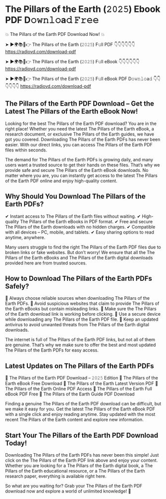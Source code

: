 # The Pillars of the Earth (𝟸𝟶𝟸𝟻) Ebook PDF D𝚘𝚠𝚗𝚕𝚘a𝚍 𝙵𝚛𝚎𝚎

💥 The Pillars of the Earth PDF Download Now! 💥

➤ ►🌍📚📱👉 The Pillars of the Earth (𝟸𝟶𝟸𝟻) F𝚞ll PDF 👇👇👇👇👇👇
https://radiovd.com/download-pdf

➤ ►🌍📚📱👉 The Pillars of the Earth (𝟸𝟶𝟸𝟻) F𝚞ll eBook 👇👇👇👇👇👇
https://radiovd.com/download-pdf

➤ ►🌍📚📱👉 The Pillars of the Earth (𝟸𝟶𝟸𝟻) F𝚞ll eBook PDF D𝚘𝚠𝚗𝚕𝚘a𝚍 👇👇👇👇👇👇
https://radiovd.com/download-pdf

## The Pillars of the Earth PDF Download – Get the Latest The Pillars of the Earth eBook Now!

Looking for the best The Pillars of the Earth PDF download? You are in the right place! Whether you need the latest The Pillars of the Earth eBook, a research document, or exclusive The Pillars of the Earth guides, we have got you covered. Downloading The Pillars of the Earth PDFs has never been easier. With our direct links, you can access The Pillars of the Earth PDF files within seconds.

The demand for The Pillars of the Earth PDFs is growing daily, and many users want a trusted source to get their hands on these files. That’s why we provide safe and secure The Pillars of the Earth eBook downloads. No matter where you are, you can instantly get access to the latest The Pillars of the Earth PDF online and enjoy high-quality content.

## Why Should You Download The Pillars of the Earth PDFs?

✔ Instant access to The Pillars of the Earth files without waiting.
✔ High-quality The Pillars of the Earth eBooks in PDF format.
✔ Free and secure The Pillars of the Earth downloads with no hidden charges.
✔ Compatible with all devices – PC, mobile, and tablets.
✔ Easy sharing options to read anytime, anywhere.

Many users struggle to find the right The Pillars of the Earth PDF files due to broken links or fake websites. But don’t worry! We ensure that all the The Pillars of the Earth eBooks and The Pillars of the Earth digital downloads provided here are from trusted sources.

## How to Download The Pillars of the Earth PDFs Safely?

📌 Always choose reliable sources when downloading The Pillars of the Earth PDFs.
📌 Avoid suspicious websites that claim to provide The Pillars of the Earth eBooks but contain misleading links.
📌 Make sure the The Pillars of the Earth download link is working before clicking.
📌 Use a secure device while downloading any The Pillars of the Earth PDF file.
📌 Keep an updated antivirus to avoid unwanted threats from The Pillars of the Earth digital downloads.

The internet is full of The Pillars of the Earth PDF links, but not all of them are genuine. That’s why we make sure to offer the best and most updated The Pillars of the Earth PDFs for easy access.

## Latest Updates on The Pillars of the Earth PDFs

🔹 The Pillars of the Earth PDF Download – 𝟸𝟶𝟸𝟻 Edition
🔹 The Pillars of the Earth eBook Free Download
🔹 The Pillars of the Earth Latest Version PDF
🔹 The Pillars of the Earth Online PDF Access
🔹 The Pillars of the Earth Full eBook PDF Free
🔹 The Pillars of the Earth Guide PDF Download

Finding a genuine The Pillars of the Earth PDF download can be difficult, but we make it easy for you. Get the latest The Pillars of the Earth eBook PDF with a single click and enjoy reading anytime. Stay updated with the most recent The Pillars of the Earth content and explore new information.

## Start Your The Pillars of the Earth PDF Download Today!

Downloading The Pillars of the Earth PDFs has never been this simple! Just click on the The Pillars of the Earth PDF link above and enjoy your content. Whether you are looking for a The Pillars of the Earth digital book, a The Pillars of the Earth educational resource, or a The Pillars of the Earth research paper, everything is available right here.

So what are you waiting for? Grab your The Pillars of the Earth PDF download now and explore a world of unlimited knowledge! 🚀
